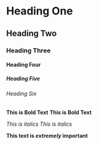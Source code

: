 # Heading One
## Heading Two
### Heading Three
#### Heading Four
##### Heading Five
###### Heading Six


**This is Bold Text**
__This is Bold Text__

*This is italics*
_This is italics_


**This text is _extremely_ important**
